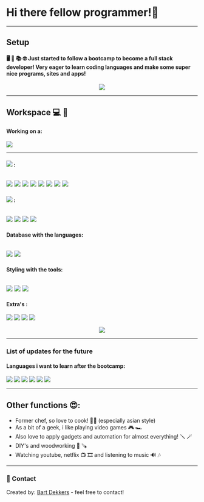 # Hi there fellow programmer!👋

---
## Setup

#### 🖥 📑 📚 🤓 Just started to follow a bootcamp to become a full stack developer! Very eager to learn coding languages and make some super nice programs, sites and apps!
<div align="center"  >
<a href=![dekkersbd GitHub stats]> <img align="center" src="https://github-readme-stats.vercel.app/api?username=dekkersbd&hide=issues,stars&theme=nightowl&show_icons=true" /></a> </div>

---
## Workspace 💻 📝

#### Working on a: 
![](https://img.shields.io/badge/Apple-iMac_5k-999999?style=for-the-badge&logo=apple&logoColor=white)

---
#### ![](https://img.shields.io/badge/Webstorm-informational?style=for-the-badge&logo=webstorm) :
![](https://img.shields.io/badge/HTML5-E34F26?style=for-the-badge&logo=html5&logoColor=white)
![](https://img.shields.io/badge/CSS3-1572B6?style=for-the-badge&logo=css3&logoColor=white)
![](https://img.shields.io/badge/JavaScript-F7DF1E?style=for-the-badge&logo=javascript&logoColor=black) 
![](https://img.shields.io/badge/React-20232A?style=for-the-badge&logo=react&logoColor=61DAFB)
![](https://img.shields.io/badge/Node.js-43853D?style=for-the-badge&logo=node-dot-js&logoColor=white)
![](https://img.shields.io/badge/npm-CB3837?style=for-the-badge&logo=npm&logoColor=white)
![](https://img.shields.io/badge/GitHub-100000?style=for-the-badge&logo=github&logoColor=white)
![](https://img.shields.io/badge/Jest-C21325?style=for-the-badge&logo=jest&logoColor=white)
---
#### ![](https://img.shields.io/badge/IntelliJIDEA-000000.svg?style=for-the-badge&logo=intellij-idea&logoColor=white) :
![](https://img.shields.io/badge/Java-ED8B00?style=for-the-badge&logo=java&logoColor=white)
![](https://img.shields.io/badge/Maven-informational?style=for-the-badge&logo=apache-maven)
![](https://img.shields.io/badge/Spring-6DB33F?style=for-the-badge&logo=spring&logoColor=white)
![](https://img.shields.io/badge/Git-F05032?style=for-the-badge&logo=git&logoColor=white)
---
#### Database with the languages:
![](https://img.shields.io/badge/PostgreSQL-316192?style=for-the-badge&logo=postgresql&logoColor=white)
![](https://img.shields.io/badge/Postman-FF6C37?style=for-the-badge&logo=Postman&logoColor=white)
---
#### Styling with the tools:
![](https://img.shields.io/badge/Adobe%20XD-FF61F6?style=for-the-badge&logo=Adobe%20XD&logoColor=white)
![](https://img.shields.io/badge/Whimsical-informational?style=for-the-badge&logo=whimsical)
![](https://img.shields.io/badge/Markdown-000000?style=for-the-badge&logo=markdown&logoColor=white)
---

#### Extra's :
![](https://img.shields.io/badge/Stack_Overflow-FE7A16?style=for-the-badge&logo=stack-overflow&logoColor=white)
![](https://img.shields.io/badge/Reddit-FF4500?style=for-the-badge&logo=reddit&logoColor=white)
![](https://img.shields.io/badge/Microsoft_Teams-6264A7?style=for-the-badge&logo=microsoft-teams&logoColor=white)
![](	https://img.shields.io/badge/Brave-FF1B2D?style=for-the-badge&logo=Brave&logoColor=white)


<div align="center"  >
<a href=[![Top Langs]> <img align="center" src="https://github-readme-stats.vercel.app/api/top-langs/?username=dekkersbd&theme=nightowl&layout=compact" /></a> </div>

---
### List of updates for the future
#### Languages i want to learn after the bootcamp:
![](https://img.shields.io/badge/Python-3776AB?style=for-the-badge&logo=python&logoColor=white)
![](https://img.shields.io/badge/C%23-239120?style=for-the-badge&logo=c-sharp&logoColor=white)
![](https://img.shields.io/badge/PHP-777BB4?style=for-the-badge&logo=php&logoColor=white)
![](https://img.shields.io/badge/Symfony-000000?style=for-the-badge&logo=Symfony&logoColor=white)
![](https://img.shields.io/badge/Bootstrap-563D7C?style=for-the-badge&logo=bootstrap&logoColor=white)
![](	https://img.shields.io/badge/AngularJS-E23237?style=for-the-badge&logo=angularjs&logoColor=white)

---
##  Other functions 😍:
####
* Former chef, so love to cook! 🔪🍱  (especially asian style)
* As a bit of a geek, i like playing video games 🎮 🏎  
* Also love to apply gadgets and automation for almost everything! 🪛 🪄
* DIY's and woodworking 🔨 🪚
* Watching youtube, netflix 📺 🎞 and listening to music 🔊 🎶
---
### 📲 Contact

Created by: [Bart Dekkers](https://www.linkedin.com/in/bart-dekkers-6437191a0/) - feel free to contact!


